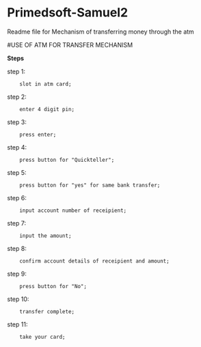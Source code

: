 # Primedsoft-Samuel2
Readme file for Mechanism of transferring money through the atm

#USE OF ATM FOR TRANSFER MECHANISM

**Steps**

step 1: 
        
        slot in atm card;

step 2: 

        enter 4 digit pin;

step 3: 

        press enter;

step 4: 

        press button for "Quickteller";

step 5: 

        press button for "yes" for same bank transfer;
        
step 6: 

        input account number of receipient;
        
step 7: 

        input the amount;
        
step 8: 

        confirm account details of receipient and amount;

step 9: 

        press button for "No";

step 10: 

        transfer complete;

step 11: 

        take your card;
